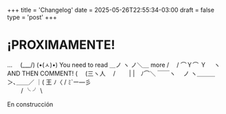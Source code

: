 +++
title = 'Changelog'
date = 2025-05-26T22:55:34-03:00
draft = false
type = 'post'
+++

# ¡PROXIMAMENTE!

...
⠀      (\___/)
       (•(ㅅ)•) You need to read
     ＿ノ ヽ ノ＼＿      more
  / 　/ ⌒Ｙ⌒ Ｙ　 ヽ AND THEN COMMENT!
 ( 　(三ヽ人　 /　　 |
 |　ﾉ⌒＼ ￣￣ヽ　 ノ 
  ヽ＿＿＿＞､＿＿／ 
      ｜( 王 ﾉ〈 
      / ﾐ`ー―彡 \
　 　/  ╰     ╯  \

  


En construcción
